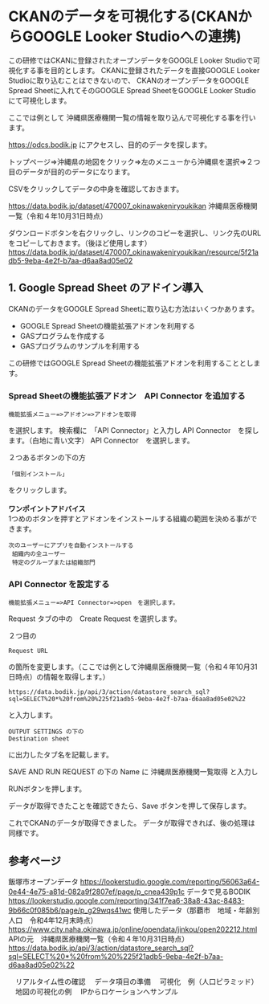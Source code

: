 
# CKANのデータを可視化する(CKANからGOOGLE Looker Studioへの連携)

この研修ではCKANに登録されたオープンデータをGOOGLE Looker Studioで可視化する事を目的とします。
CKANに登録されたデータを直接GOOGLE Looker Studioに取り込むことはできないので、
CKANのオープンデータをGOOGLE Spread Sheetに入れてそのGOOGLE Spread SheetをGOOGLE Looker Studioにて可視化します。

ここでは例として
沖縄県医療機関一覧の情報を取り込んで可視化する事を行います。

https://odcs.bodik.jp
にアクセスし、目的のデータを探します。

トップページ=>沖縄県の地図をクリック=>左のメニューから沖縄県を選択=>２つ目のデータが目的のデータになります。

CSVをクリックしてデータの中身を確認しておきます。

https://data.bodik.jp/dataset/470007_okinawakeniryoukikan
沖縄県医療機関一覧（令和４年10月31日時点）

ダウンロードボタンを右クリックし、リンクのコピーを選択し、リンク先のURLをコピーしておきます。（後ほど使用します）
https://data.bodik.jp/dataset/470007_okinawakeniryoukikan/resource/5f21adb5-9eba-4e2f-b7aa-d6aa8ad05e02
 
 ## 1. Google Spread Sheet のアドイン導入<br>
CKANのデータをGOOGLE Spread Sheetに取り込む方法はいくつかあります。
- GOOGLE Spread Sheetの機能拡張アドオンを利用する
- GASプログラムを作成する
- GASプログラムのサンプルを利用する

この研修ではGOOGLE Spread Sheetの機能拡張アドオンを利用することとします。

### Spread Sheetの機能拡張アドオン　API Connector を追加する<br>
```
機能拡張メニュー=>アドオン=>アドオンを取得　
```
を選択します。
検索欄に　「API Connector」と入力し
API Connector　を探します。（白地に青い文字）
API Connector　を選択します。

２つあるボタンの下の方
```
「個別インストール」
```
をクリックします。<br><br>
**ワンポイントアドバイス**<br>
1つめのボタンを押すとアドオンをインストールする組織の範囲を決める事ができます。
```
次のユーザーにアプリを自動インストールする
 組織内の全ユーザー
 特定のグループまたは組織部門
```
### API Connector を設定する <br>
```
機能拡張メニュー=>API Connector=>open　を選択します。
```
Request タブの中の　Create Request を選択します。<br>

２つ目の
```
Request URL
```
の箇所を変更します。（ここでは例として沖縄県医療機関一覧（令和４年10月31日時点）の情報を取得します。）
```
https://data.bodik.jp/api/3/action/datastore_search_sql?sql=SELECT%20*%20from%20%225f21adb5-9eba-4e2f-b7aa-d6aa8ad05e02%22 

```
と入力します。

```
OUTPUT SETTINGS の下の
Destination sheet
```
に出力したタブ名を記載します。

SAVE AND RUN REQUEST の下の
Name
に
沖縄県医療機関一覧取得
と入力し

RUNボタンを押します。

データが取得できたことを確認できたら、Save ボタンを押して保存します。

これでCKANのデータが取得できました。
データが取得できれば、後の処理は同様です。




## 参考ページ
飯塚市オープンデータ
https://lookerstudio.google.com/reporting/56063a64-0e44-4e75-a81d-082a9f2807ef/page/p_cnea439p1c
データで見るBODIK
https://lookerstudio.google.com/reporting/341f7ea6-38a8-43ac-8483-9b66c0f085b6/page/p_g29wqs41wc
使用したデータ（那覇市　地域・年齢別人口　令和4年12月末時点）
https://www.city.naha.okinawa.jp/online/opendata/jinkou/open202212.html
APIの元　沖縄県医療機関一覧（令和４年10月31日時点）
https://data.bodik.jp/api/3/action/datastore_search_sql?sql=SELECT%20*%20from%20%225f21adb5-9eba-4e2f-b7aa-d6aa8ad05e02%22

　リアルタイム性の確認
　データ項目の準備
　可視化　例（人口ピラミッド）
　地図の可視化の例
　IPからロケーションへサンプル
